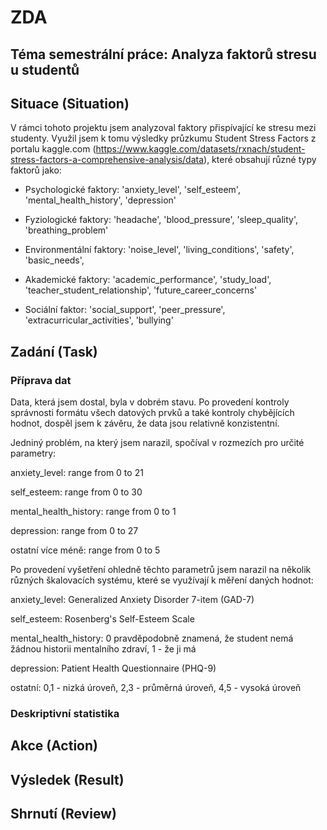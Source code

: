 # ZDA

## Téma semestrální práce: Analyza faktorů stresu u studentů

## Situace (Situation)

V rámci tohoto projektu jsem analyzoval faktory přispívající ke stresu mezi studenty. Využil jsem k tomu výsledky průzkumu Student Stress Factors z portalu kaggle.com (https://www.kaggle.com/datasets/rxnach/student-stress-factors-a-comprehensive-analysis/data), které obsahují různé typy faktorů jako:

- Psychologické faktory: 'anxiety_level', 'self_esteem', 'mental_health_history', 'depression'

- Fyziologické faktory: 'headache', 'blood_pressure', 'sleep_quality', 'breathing_problem'

- Environmentální faktory: 'noise_level', 'living_conditions', 'safety', 'basic_needs',

- Akademické faktory: 'academic_performance', 'study_load', 'teacher_student_relationship', 'future_career_concerns'

- Sociální faktor: 'social_support', 'peer_pressure', 'extracurricular_activities', 'bullying'

## Zadání (Task)

### Příprava dat

Data, která jsem dostal, byla v dobrém stavu. Po provedení kontroly správnosti formátu všech datových prvků a také kontroly chybějících hodnot, dospěl jsem k závěru, že data jsou relativně konzistentní.

Jedniný problém, na který jsem narazil, spočíval v rozmezích pro určité parametry:

anxiety_level: range from 0 to 21

self_esteem: range from 0 to 30

mental_health_history: range from 0 to 1

depression: range from 0 to 27

ostatní více méně: range from 0 to 5

Po provedení vyšetření ohledně těchto parametrů jsem narazil na několik různých škalovacích systému, které se využívají k měření daných hodnot:

anxiety_level: Generalized Anxiety Disorder 7-item (GAD-7)

self_esteem: Rosenberg's Self-Esteem Scale

mental_health_history: 0 pravděpodobně znamená, že student nemá žádnou historii mentalního zdraví, 1 - že ji má

depression: Patient Health Questionnaire (PHQ-9)

ostatní: 0,1 - nizká úroveň, 2,3 - průměrná úroveň, 4,5 - vysoká úroveň

### Deskriptivní statistika

## Akce (Action)

## Výsledek (Result)

## Shrnutí (Review)
